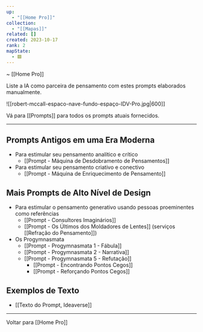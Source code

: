 ```yaml
---
up:
  - "[[Home Pro]]"
collection:
  - "[[Mapas]]"
related: []
created: 2023-10-17
rank: 2
mapState:
  - 🟩
---
```

~ [[Home Pro]] 

Liste a IA como parceira de pensamento com estes prompts elaborados manualmente. 

![[robert-mccall-espaco-nave-fundo-espaço-IDV-Pro.jpg|600]]

Vá para [[Prompts]] para todos os prompts atuais fornecidos.

---
## Prompts Antigos em uma Era Moderna
- Para estimular seu pensamento analítico e crítico
	- [[Prompt - Máquina de Desdobramento de Pensamentos]]
- Para estimular seu pensamento criativo e conectivo
	- [[Prompt - Máquina de Enriquecimento de Pensamento]]

## Mais Prompts de Alto Nível de Design
- Para estimular o pensamento generativo usando pessoas proeminentes como referências
	- [[Prompt - Consultores Imaginários]]
	- [[Prompt - Os Últimos dos Moldadores de Lentes]] (serviços [[Refração do Pensamento]])
- Os Progymnasmata
	- [[Prompt - Progymnasmata 1 - Fábula]]
	- [[Prompt - Progymnasmata 2 - Narrativa]]
	- [[Prompt - Progymnasmata 5 - Refutação]]
		- [[Prompt - Encontrando Pontos Cegos]]
		- [[Prompt - Reforçando Pontos Cegos]]

## Exemplos de Texto
- [[Texto do Prompt, Ideaverse]]

---

Voltar para [[Home Pro]]